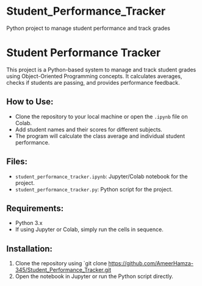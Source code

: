# Student_Performance_Tracker
Python project to manage student performance and track grades
# Student Performance Tracker

This project is a Python-based system to manage and track student grades using Object-Oriented Programming concepts. It calculates averages, checks if students are passing, and provides performance feedback.

## How to Use:

- Clone the repository to your local machine or open the `.ipynb` file on Colab.
- Add student names and their scores for different subjects.
- The program will calculate the class average and individual student performance.

## Files:
- `student_performance_tracker.ipynb`: Jupyter/Colab notebook for the project.
- `student_performance_tracker.py`: Python script for the project.

## Requirements:
- Python 3.x
- If using Jupyter or Colab, simply run the cells in sequence.

## Installation:
1. Clone the repository using `git clone https://github.com/AmeerHamza-345/Student_Performance_Tracker.git
2. Open the notebook in Jupyter or run the Python script directly.
